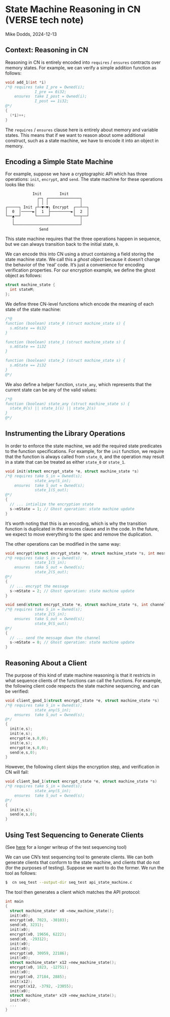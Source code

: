 # State Machine Reasoning in CN (VERSE tech note)
Mike Dodds, 2024-12-13

## Context: Reasoning in CN 

Reasoning in CN is entirely encoded into `requires` / `ensures` contracts over
memory states. For example, we can verify a simple addition function as follows: 

```c
void add_1(int *i)
/*@ requires take I_pre = Owned(i);
             I_pre == 0i32;
    ensures  take I_post = Owned(i);
             I_post == 1i32;
@*/ 
{ 
  (*i)++; 
} 
```

The `requires`  / `ensures` clause here is entirely about memory and variable
states. This means that if we want to reason about some additional construct,
such as a state machine, we have to encode it into an object in memory. 


## Encoding a Simple State Machine

For example, suppose we have a cryptographic API which has three operations:
`init`, `encrypt`, and `send`. The state machine for these operations looks like
this: 

```
            Init        Init         
              ┌─┐ ┌──────────────┐   
              │ │ │              │   
┌─────┐ Init ┌┴─▼─▼┐ Encrypt  ┌──┴──┐
│  0  │─────►│  1  ├─────────►│  2  │
└──▲──┘      └─────┘          └──┬──┘
   │                             │   
   └─────────────────────────────┘   
               Send                  
```

This state machine requires that the three operations happen in sequence, but we
can always transition back to the initial state, `0`. 

We can encode this into CN using a struct containing a field storing the state
machine state. We call this a *ghost object* because it doesn’t change the
behavior of the ‘real’ code. It’s just a convenience for encoding verification
properties. For our encryption example, we define the ghost object as follows: 

```c
struct machine_state {
  int stateM;
};
```

We define three CN-level functions which encode the meaning of each state of the
state machine: 

```c
/*@ 
function (boolean) state_0 (struct machine_state s) {
  s.mState == 0i32
}  

function (boolean) state_1 (struct machine_state s) {
  s.mState == 1i32
}  

function (boolean) state_2 (struct machine_state s) {
  s.mState == 2i32
} 
@*/
```

We also define a helper function, `state_any`, which represents that the current
state can be any of the valid values: 

```c
/*@ 
function (boolean) state_any (struct machine_state s) {
  state_0(s) || state_1(s) || state_2(s)
} 
@*/ 
```


## Instrumenting the Library Operations 

In order to enforce the state machine, we add the required state predicates to
the function specifications. For example, for the `init` function, we require
that the function is always called from `state_0`, and the operation may result
in a state that can be treated as either `state_0` or `state_1`. 

```c
void init(struct encrypt_state *e, struct machine_state *s)
/*@ requires take S_in = Owned(s); 
             state_any(S_in); 
    ensures  take S_out = Owned(s); 
             state_1(S_out); 
@*/
{
  // ... intialize the encryption state 
  s->mState = 1; // Ghost operation: state machine update 
}
```

It’s worth noting that this is an encoding, which is why the transition function
is duplicated in the ensures clause and in the code. In the future, we expect to
move everything to the spec and remove the duplication.

The other operations can be modified in the same way: 

```c
void encrypt(struct encrypt_state *e, struct machine_state *s, int message, int length)
/*@ requires take S_in = Owned(s); 
             state_1(S_in); 
    ensures  take S_out = Owned(s); 
             state_2(S_out); 
@*/
{
  // ... encrypt the message  
  s->mState = 2; // Ghost operation: state machine update 
}

void send(struct encrypt_state *e, struct machine_state *s, int channelID)
/*@ requires take S_in = Owned(s); 
             state_2(S_in); 
    ensures  take S_out = Owned(s); 
             state_0(S_out); 
@*/
{
  // ... send the message down the channel 
  s->mState = 0; // Ghost operation: state machine update 
}
```


## Reasoning About a Client

The purpose of this kind of state machine reasoning is that it restricts in what
sequence clients of the functions can call the functions. For example, the
following client code respects the state machine sequencing, and can be
verified: 

```c
void client_good_1(struct encrypt_state *e, struct machine_state *s)
/*@ requires take S_in = Owned(s); 
             state_any(S_in); 
    ensures  take S_out = Owned(s); 
@*/
{
  init(e,s); 
  init(e,s); 
  encrypt(e,s,0,0); 
  init(e,s); 
  encrypt(e,s,0,0); 
  send(e,s,0); 
}
```

However, the following client skips the encryption step, and verification in CN
will fail: 

```c
void client_bad_1(struct encrypt_state *e, struct machine_state *s)
/*@ requires take S_in = Owned(s); 
             state_any(S_in); 
    ensures  take S_out = Owned(s); 
@*/
{
  init(e,s); 
  send(e,s,0); 
}
```


## Using Test Sequencing to Generate Clients

(See [here](TODO) for a longer writeup of the test sequencing tool)

We can use CN’s test sequencing tool to generate clients. We can both generate
clients that conform to the state machine, and clients that do not (for the
purposes of testing). Suppose we want to do the former. We run the tool as
follows: 

```sh
$  cn seq_test --output-dir seq_test api_state_machine.c
```

The tool then generates a client which matches the API protocol: 

```c
int main
{
  struct machine_state* x0 =new_machine_state();
  init(x0);
  encrypt(x0, 7023, -30103);
  send(x0, 3231);
  init(x0);
  encrypt(x0, 19656, 6222);
  send(x0, -29312);
  init(x0);
  init(x0);
  encrypt(x0, 30959, 22186);
  init(x0);
  struct machine_state* x12 =new_machine_state();
  encrypt(x0, 1823, -12751);
  init(x0);
  encrypt(x0, 27184, 2885);
  init(x12);
  encrypt(x12, -3792, -23055);
  init(x0);
  struct machine_state* x19 =new_machine_state();
  init(x0);
  ... 
} 
```
